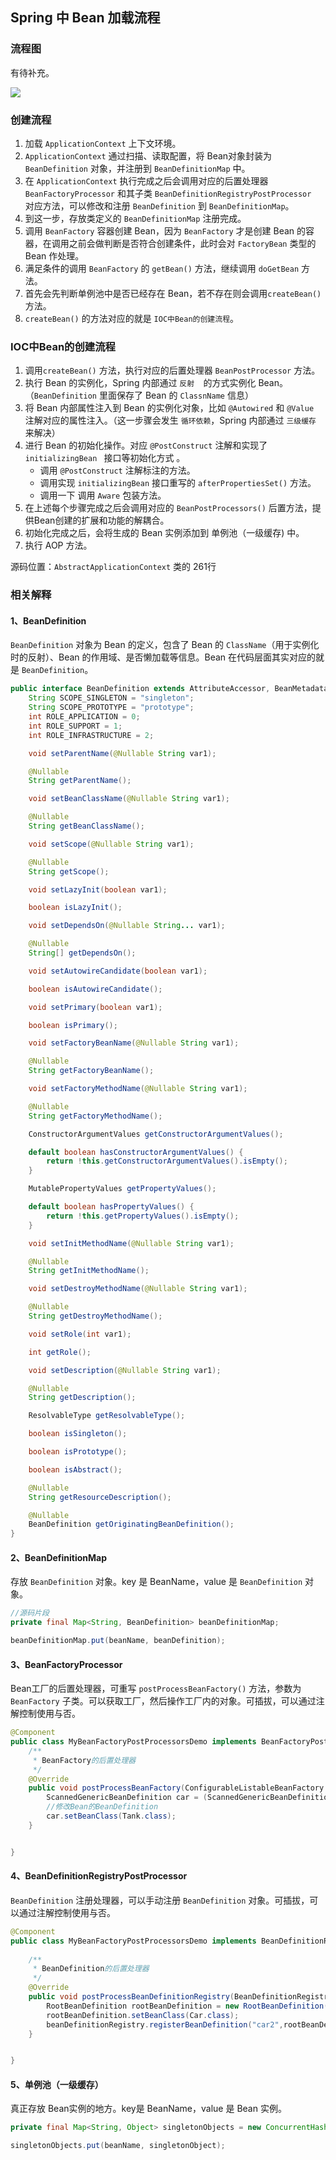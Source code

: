 
## Spring 中 Bean 加载流程

### 流程图

有待补充。

![](https://cdn.jsdelivr.net/gh/AlbertYang0801/pic-bed@main/img/20210315164906.png)

### 创建流程

1. 加载 `ApplicationContext` 上下文环境。
2. `ApplicationContext` 通过扫描、读取配置，将 Bean对象封装为 `BeanDefinition` 对象，并注册到 `BeanDefinitionMap` 中。
3. 在 `ApplicationContext` 执行完成之后会调用对应的后置处理器 `BeanFactoryProcessor` 和其子类 `BeanDefinitionRegistryPostProcessor ` 对应方法，可以修改和注册 `BeanDefinition` 到 `BeanDefinitionMap`。
4. 到这一步，存放类定义的 `BeanDefinitionMap` 注册完成。
5. 调用 `BeanFactory` 容器创建 Bean，因为 `BeanFactory` 才是创建 Bean 的容器，在调用之前会做判断是否符合创建条件，此时会对 `FactoryBean` 类型的 Bean 作处理。
6. 满足条件的调用 `BeanFactory` 的 `getBean()` 方法，继续调用 `doGetBean` 方法。
7. 首先会先判断单例池中是否已经存在 Bean，若不存在则会调用`createBean()` 方法。
8. `createBean()` 的方法对应的就是 `IOC中Bean的创建流程`。



### IOC中Bean的创建流程

1. 调用`createBean()` 方法，执行对应的后置处理器 `BeanPostProcessor` 方法。
2. 执行 Bean 的实例化，Spring 内部通过 `反射  `的方式实例化 Bean。（`BeanDefinition` 里面保存了 Bean 的 `ClassnName` 信息）
3. 将 Bean 内部属性注入到 Bean 的实例化对象，比如 `@Autowired` 和 `@Value ` 注解对应的属性注入。（这一步骤会发生 `循环依赖`，Spring 内部通过 `三级缓存` 来解决）
4. 进行 Bean 的初始化操作。对应 `@PostConstruct` 注解和实现了 `initializingBean ` 接口等初始化方式 。
   - 调用 `@PostConstruct` 注解标注的方法。
   - 调用实现 `initializingBean` 接口重写的 `afterPropertiesSet()` 方法。
   - 调用一下 调用 `Aware` 包装方法。
5. 在上述每个步骤完成之后会调用对应的 `BeanPostProcessors()` 后置方法，提供Bean创建的扩展和功能的解耦合。
6. 初始化完成之后，会将生成的 Bean 实例添加到  单例池（一级缓存)  中。
7. 执行 AOP 方法。

源码位置：`AbstractApplicationContext` 类的 261行

### 相关解释

#### 1、BeanDefinition

`BeanDefinition` 对象为 Bean 的定义，包含了 Bean 的  `ClassName`（用于实例化时的反射）、Bean 的作用域、是否懒加载等信息。Bean 在代码层面其实对应的就是 `BeanDefinition`。

```java
public interface BeanDefinition extends AttributeAccessor, BeanMetadataElement {
    String SCOPE_SINGLETON = "singleton";
    String SCOPE_PROTOTYPE = "prototype";
    int ROLE_APPLICATION = 0;
    int ROLE_SUPPORT = 1;
    int ROLE_INFRASTRUCTURE = 2;

    void setParentName(@Nullable String var1);

    @Nullable
    String getParentName();

    void setBeanClassName(@Nullable String var1);

    @Nullable
    String getBeanClassName();

    void setScope(@Nullable String var1);

    @Nullable
    String getScope();

    void setLazyInit(boolean var1);

    boolean isLazyInit();

    void setDependsOn(@Nullable String... var1);

    @Nullable
    String[] getDependsOn();

    void setAutowireCandidate(boolean var1);

    boolean isAutowireCandidate();

    void setPrimary(boolean var1);

    boolean isPrimary();

    void setFactoryBeanName(@Nullable String var1);

    @Nullable
    String getFactoryBeanName();

    void setFactoryMethodName(@Nullable String var1);

    @Nullable
    String getFactoryMethodName();

    ConstructorArgumentValues getConstructorArgumentValues();

    default boolean hasConstructorArgumentValues() {
        return !this.getConstructorArgumentValues().isEmpty();
    }

    MutablePropertyValues getPropertyValues();

    default boolean hasPropertyValues() {
        return !this.getPropertyValues().isEmpty();
    }

    void setInitMethodName(@Nullable String var1);

    @Nullable
    String getInitMethodName();

    void setDestroyMethodName(@Nullable String var1);

    @Nullable
    String getDestroyMethodName();

    void setRole(int var1);

    int getRole();

    void setDescription(@Nullable String var1);

    @Nullable
    String getDescription();

    ResolvableType getResolvableType();

    boolean isSingleton();

    boolean isPrototype();

    boolean isAbstract();

    @Nullable
    String getResourceDescription();

    @Nullable
    BeanDefinition getOriginatingBeanDefinition();
}
```

#### 2、BeanDefinitionMap

存放 `BeanDefinition` 对象。key 是 BeanName，value 是 `BeanDefinition` 对象。

```java
//源码片段
private final Map<String, BeanDefinition> beanDefinitionMap;

beanDefinitionMap.put(beanName, beanDefinition);
```

#### 3、BeanFactoryProcessor

Bean工厂的后置处理器，可重写 `postProcessBeanFactory()` 方法，参数为 `BeanFactory` 子类。可以获取工厂，然后操作工厂内的对象。可插拔，可以通过注解控制使用与否。

```java
@Component
public class MyBeanFactoryPostProcessorsDemo implements BeanFactoryPostProcessor {
    /**
     * BeanFactory的后置处理器
     */
    @Override
    public void postProcessBeanFactory(ConfigurableListableBeanFactory factory) throws BeansException {
        ScannedGenericBeanDefinition car = (ScannedGenericBeanDefinition) factory.getBeanDefinition("car");
        //修改Bean的BeanDefinition
        car.setBeanClass(Tank.class);
    }


}
```

#### 4、BeanDefinitionRegistryPostProcessor

`BeanDefinition` 注册处理器，可以手动注册 `BeanDefinition` 对象。可插拔，可以通过注解控制使用与否。

```java
@Component
public class MyBeanFactoryPostProcessorsDemo implements BeanDefinitionRegistryPostProcessor {
  
    /**
     * BeanDefinition的后置处理器
     */
    @Override
    public void postProcessBeanDefinitionRegistry(BeanDefinitionRegistry beanDefinitionRegistry) throws BeansException {
        RootBeanDefinition rootBeanDefinition = new RootBeanDefinition();
        rootBeanDefinition.setBeanClass(Car.class);
        beanDefinitionRegistry.registerBeanDefinition("car2",rootBeanDefinition);
    }


}
```

#### 5、单例池（一级缓存）

真正存放 Bean实例的地方。key是 BeanName，value 是 Bean 实例。

```java
private final Map<String, Object> singletonObjects = new ConcurrentHashMap(256);

singletonObjects.put(beanName, singletonObject);
```

